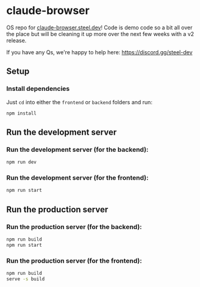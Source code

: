 # claude-browser

OS repo for [claude-browser.steel.dev](https://claude-browser.steel.dev)! Code is demo code so a bit all over the place but will be cleaning it up more over the next few weeks with a v2 release.

If you have any Qs, we're happy to help here: https://discord.gg/steel-dev

## Setup

### Install dependencies

Just `cd` into either the `frontend` or `backend` folders and run:

```bash
npm install
```

## Run the development server

### Run the development server (for the backend):

```bash
npm run dev
```

### Run the development server (for the frontend):

```bash
npm run start
```

## Run the production server

### Run the production server (for the backend):

```bash
npm run build
npm run start
```

### Run the production server (for the frontend):

```bash
npm run build
serve -s build
```
